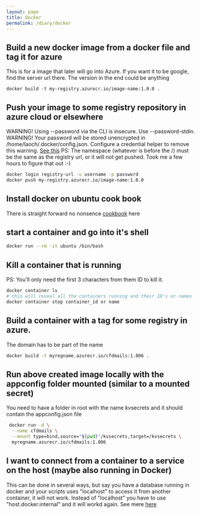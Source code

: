```yaml
---
layout: page
title: Docker
permalink: /diary/docker
---
```


## Build a new docker image from a docker file and tag it for azure
This is for a image that later will go into Azure. If you want it to be google, find the server url there. The version in the end could be anything
```
docker build -t my-registry.azurecr.io/image-name:1.0.0 .
```
## Push your image to some registry repository in azure cloud or elsewhere
WARNING! Using --password via the CLI is insecure. Use --password-stdin.
WARNING! Your password will be stored unencrypted in /home/laoch/.docker/config.json.
Configure a credential helper to remove this warning. [See this](
https://docs.docker.com/engine/reference/commandline/login/#credentials-store)
PS: The namespace (whatever is before the /) must be the same as the registry url, or it will not get pushed. Took me a few hours to figure that out :-)
```bash
docker login registry-url -u username -p password
docker push my-registry.azurecr.io/image-name:1.0.0
```
## Install docker on ubuntu cook book
There is straight forward no nonsence [cookbook](https://docs.docker.com/engine/install/ubuntu/) here

## start a container and go into it's shell
```bash
docker run --rm -it ubuntu /bin/bash
```
## Kill a container that is running
PS: You'll only need the first 3 characters from them ID to kill it.
```bash
docker container ls
# this will reveal all the containers running and their ID's or names
docker container stop container_id or name
```

## Build a container with a tag for some registry in azure.
The domain has to be part of the name

```bash
docker build -t myregname.azurecr.io/cfdmails:1.006 .
```
## Run above created image locally with the appconfig folder mounted (similar to a mounted secret)

You need to have a folder in root with the name kvsecrets and it should contain the appconfig.json file

```bash
 docker run -d \
  --name cfdmails \
  --mount type=bind,source="$(pwd)"/kvsecrets,target=/kvsecrets \
  myregname.azurecr.io/cfdmails:1.006
```

## I want to connect from a container to a service on the host (maybe also running in Docker)
This can be done in several ways, but say you have a database running in docker and your scripts uses "localhost" to access it from another container, it will not work.
Instead of "localhost" you have to use "host.docker.internal" and it will workd again.
See mere [here](https://docs.docker.com/desktop/mac/networking/)
